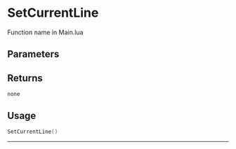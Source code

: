 # SetCurrentLine
Function name in Main.lua
## Parameters

## Returns
`none`
## Usage
```lua
SetCurrentLine()
```
---
